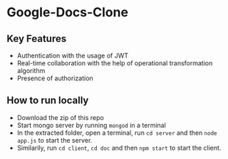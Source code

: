 # Google-Docs-Clone

## Key Features
- Authentication with the usage of JWT
- Real-time collaboration with the help of operational transformation algorithm
- Presence of authorization

## How to run locally
- Download the zip of this repo
- Start mongo server by running ```mongod``` in a terminal
- In the extracted folder, open a terminal, run ```cd server``` and then ```node app.js``` to start the server.
- Similarily, run ```cd client```, ```cd doc``` and then ```npm start``` to start the client.
